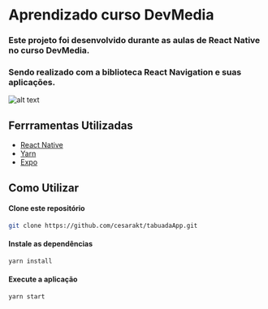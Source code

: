 # Aprendizado curso DevMedia

### Este projeto foi desenvolvido durante as aulas de React Native no curso DevMedia.

### Sendo realizado com a biblioteca React Navigation e suas aplicações.

![alt text](assets/animacao-projeto-final.gif)

## Ferrramentas Utilizadas

* [React Native](https://reactnative.dev/)
* [Yarn](https://yarnpkg.com/)
* [Expo](https://docs.expo.io/)

## Como Utilizar

#### Clone este repositório
```bash
git clone https://github.com/cesarakt/tabuadaApp.git
```

#### Instale as dependências
```bash
yarn install
```

#### Execute a aplicação
```bash
yarn start
```



